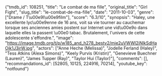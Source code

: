 {"tmdb_id": 108251, "title": "Le combat de ma fille", "original_title": "Girl Fight", "slug_title": "le-combat-de-ma-fille", "date": "2011-10-03", "genre": ["Drame / T\u00e9l\u00e9film"], "score": "6.3/10", "synopsis": "Haley, une excellente lyc\u00e9enne de 16 ans, voit sa vie tourner au cauchemar lorsque ses anciennes amies postent sur Internet une vid\u00e9o dans laquelle elles la passent \u00e0 tabac. Brutalement, l'univers de cette adolescente s'effondre.", "image": "https://image.tmdb.org/t/p/w185_and_h278_bestv2/mie2uVWWI2iNlkSdHaOjk1J3irW.jpg", "actors": ["Anne Heche (Melissa)", "Jodelle Ferland (Haley)", "Tess Atkins (Alexa Simons)", "Keely Purvis (Kristin)", "Genevieve Buechner (Lauren)", "James Tupper (Ray)", "Taylor Hui (Taylor)"], "comments": [], "recommandations_id": [52805, 10125, 224916, 70214], "youtube_key": "notfound"}